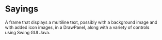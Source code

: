 # Sayings
A frame that displays a multiline text, possibly with a background image and with added icon images, in a DrawPanel, along with
a variety of controls using Swing GUI Java.
